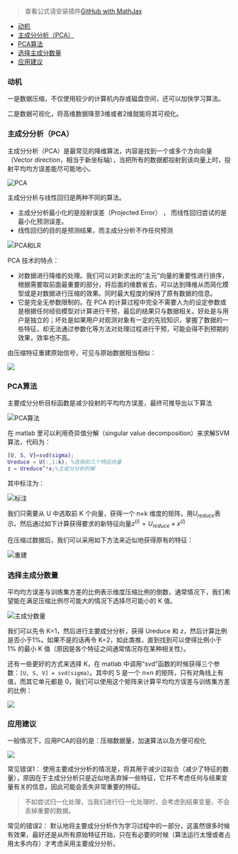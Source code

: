 > 查看公式请安装插件[GitHub with MathJax](https://chrome.google.com/webstore/detail/github-with-mathjax/ioemnmodlmafdkllaclgeombjnmnbima)
<!-- TOC -->

- [动机](#动机)
- [主成分分析（PCA）](#主成分分析pca)
- [PCA算法](#pca算法)
- [选择主成分数量](#选择主成分数量)
- [应用建议](#应用建议)

<!-- /TOC -->
### 动机
一是数据压缩，不仅使用较少的计算机内存或磁盘空间，还可以加快学习算法。

二是数据可视化，将高维数据降至3维或者2维就能将其可视化。

### 主成分分析（PCA）
主成分分析（PCA）是最常见的降维算法，内容是找到一个或多个方向向量（Vector direction，相当于新坐标轴），当把所有的数据都投射到该向量上时，投射平均均方误差能尽可能地小。

![PCA](image/11-1.png)

主成分分析与线性回归是两种不同的算法。
- 主成分分析最小化的是投射误差（Projected Error） ， 而线性回归尝试的是最小化预测误差。
- 线性回归的目的是预测结果，而主成分分析不作任何预测

![PCA和LR](image/11-2.png)

PCA 技术的特点：
- 对数据进行降维的处理。我们可以对新求出的“主元”向量的重要性进行排序，根据需要取前面最重要的部分，将后面的维数省去，可以达到降维从而简化模型或是对数据进行压缩的效果。同时最大程度的保持了原有数据的信息。
- 它是完全无参数限制的。在 PCA 的计算过程中完全不需要人为的设定参数或是根据任何经验模型对计算进行干预，最后的结果只与数据相关。好处是与用户是独立的；坏处是如果用户对观测对象有一定的先验知识，掌握了数据的一些特征，却无法通过参数化等方法对处理过程进行干预，可能会得不到预期的效果，效率也不高。

由压缩特征重建原始信号，可见与原始数据相当相似：

![](image/11-3.png)

### PCA算法
主要成分分析目标函数是减少投射的平均均方误差，最终可推导出以下算法

![PCA算法](image/11-4.png)

在 matlab 里可以利用奇异值分解（singular value decomposition）来求解SVM算法，代码为：
```matlab
[U, S, V]=svd(sigma);
Ureduce = U(:,1:k); %选择前几个特征向量
z = Ureduce’*x;%主成分分析的解
```
其中标注为：

![标注](image/11-5.png)

我们只需要从 U 中选取前 K 个向量，获得一个 n×k 维度的矩阵，用$U_{reduce}$表示，然后通过如下计算获得要求的新特征向量$z^{(i)}=U_{reduce} \times x^{(i)}$

在压缩过数据后，我们可以采用如下方法来近似地获得原有的特征：

![重建](image/11-6.png)

### 选择主成分数量
平均均方误差与训练集方差的比例表示维度压缩比例的倒数，通常情况下，我们希望能在满足压缩比例尽可能大的情况下选择尽可能小的 K 值。

![主成分数量](image/11-7.png)

我们可以先令 K=1，然后进行主要成分分析，获得 Ureduce 和 z，然后计算比例是否小于1%。如果不是的话再令 K=2，如此类推，直到找到可以使得比例小于 1% 的最小 K 值（原因是各个特征之间通常情况存在某种相关性）。

还有一些更好的方式来选择 K，在 matlab 中调用“svd”函数的时候获得三个参数：`[U, S, V] = svd(sigma)`。其中的 S 是一个 n×n 的矩阵，只有对角线上有值，而其它单元都是 0，我们可以使用这个矩阵来计算平均均方误差与训练集方差的比例：

![](image/11-8.png)

### 应用建议
一般情况下，应用PCA的目的是：压缩数据量，加速算法以及方便可视化

![](image/11-9.png)

常见错误1：
使用主要成分分析的情况是，将其用于减少过拟合（减少了特征的数量），原因在于主成分分析只是近似地丢弃掉一些特征，它并不考虑任何与结果变量有关的信息，因此可能会丢失非常重要的特征。

> 不如尝试归一化处理，当我们进行归一化处理时，会考虑到结果变量，不会丢掉重要的数据。

常见的错误2：
默认地将主要成分分析作为学习过程中的一部分，这虽然很多时候有效果，最好还是从所有原始特征开始，只在有必要的时候（算法运行太慢或者占用太多内存）才考虑采用主要成分分析。
